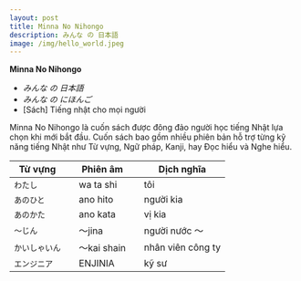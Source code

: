 ```yaml
---
layout: post
title: Minna No Nihongo
description: みんな の 日本語
image: /img/hello_world.jpeg
---
```

**Minna No Nihongo**
- *みんな の 日本語*
- <em>みんな の にほんご</em>
- [Sách] Tiếng nhật cho mọi người

Minna No Nihongo là cuốn sách được đông đảo người học tiếng Nhật lựa chọn khi mới bắt đầu. Cuốn sách bao gồm nhiều phiên bản hỗ trợ từng kỹ năng tiếng Nhật như Từ vựng, Ngữ pháp, Kanji, hay Đọc hiểu và Nghe hiểu.

| Từ vựng || Phiên âm || Dịch nghĩa |
| -- | -- | -- | -- | -- |
| `わたし` || wa ta shi || tôi |
| `あのひと` || ano hito || người kia |
| `あのかた` || ano kata  || vị kia |
| `～じん` || ～jina  || người nước ～ |
| `かいしゃいん` || ～kai shain  || nhân viên công ty |
| `エンジニア` || ENJINIA  || kỹ sư |


